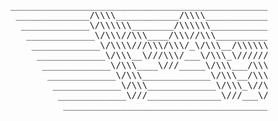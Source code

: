 <pre>
           ____________________________________________________________________________________________
            ______________/\\\\____________/\\\\________________________________________________________        
             _____________\/\\\\\\________/\\\\\\________________________________________________________       
              _____________\/\\\//\\\____/\\\//\\\________________________________________________________      
               _____________\/\\\\///\\\/\\\/_\/\\\__/\\\\\\\\\_____/\\/\\\\\\____/\\\____/\\\_____________     
                _____________\/\\\__\///\\\/___\/\\\_\////////\\\___\/\\\////\\\__\/\\\___\/\\\_____________    
                 _____________\/\\\____\///_____\/\\\___/\\\\\\\\\\__\/\\\__\//\\\_\/\\\___\/\\\_____________   
                  _____________\/\\\_____________\/\\\__/\\\/////\\\__\/\\\___\/\\\_\/\\\___\/\\\_____________  
                   _____________\/\\\_____________\/\\\_\//\\\\\\\\/\\_\/\\\___\/\\\_\//\\\\\\\\\______________ 
                    _____________\///______________\///___\////////\//__\///____\///___\/////////_______________
                     ____________________________________________________________________________________________

</pre>
